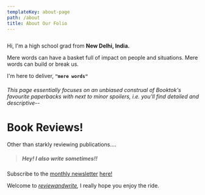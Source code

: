 ```yaml
---
templateKey: about-page
path: /about
title: About Our Folio
---
```

![]()

Hi, I'm a high school grad from **New Delhi, India.**

Mere words can have a basket full of impact on people and situations. Mere words can build or break us. 

I'm here to deliver, **`"mere words"`**

###### This page essentially focuses on an unbiased construal of Booktok's favourite paperbacks with next to minor spoilers, i.e. you'll find detailed and descriptive--

#  Book Reviews!

Other than starkly reviewing publications....

> ##### Hey! I also write sometimes!!

Subscribe to the [monthly newsletter](https://www.reviewandwrite.com/contact) [here!](https://www.reviewandwrite.com/contact)

Welcome to *[reviewandwrite](https://www.reviewandwrite.com/),* I really hope you enjoy the ride.